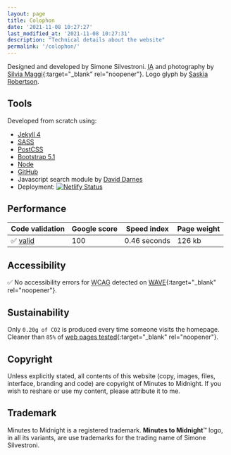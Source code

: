 ```yaml
---
layout: page
title: Colophon
date: '2021-11-08 10:27:27'
last_modified_at: '2021-11-08 10:27:31'
description: "Technical details about the website"
permalink: '/colophon/'
---
```

Designed and developed by Simone Silvestroni. <abbr title="Information Architecture">IA</abbr> and photography by [Silvia Maggi](https://silviamaggidesign.com/ "Go to Silvia Maggi website"){:target="_blank" rel="noopener"}. Logo glyph by [Saskia Robertson](/about/).

## Tools

Developed from scratch using:

- [Jekyll 4](https://jekyllrb.com/)
- <abbr title="Syntactically Awesome Style Sheets">[SASS](https://sass-lang.com/)</abbr>
- [PostCSS](https://postcss.org/)
- [Bootstrap 5.1](https://getbootstrap.com/)
- [Node](https://nodejs.org/)
- [GitHub](https://github.com/)
- Javascript search module by [David Darnes](https://github.com/daviddarnes)
- Deployment: [![Netlify Status](https://api.netlify.com/api/v1/badges/d2941475-cc56-4e5c-98c9-e16845e6cbea/deploy-status)](https://app.netlify.com/sites/minutestomidnight/deploys)

## Performance

<table class="table mt-4 mb-5">
  <thead>
    <tr class="table-dark">
      <th scope="col" class="align-top text-center text-uppercase fw-bold"><strong>Code validation</strong></th>
      <th scope="col" class="align-top text-center text-uppercase fw-bold"><strong>Google score</strong></th>
      <th scope="col" class="align-top text-center text-uppercase fw-bold"><strong>Speed index</strong></th>
      <th scope="col" class="align-top text-center text-uppercase fw-bold"><strong>Page weight</strong></th>
    </tr>
  </thead>
  <tbody>
    <tr>
      <td class="text-center fs-3">✅ <a href="https://validator.w3.org/nu/?doc=https%3A%2F%minutestomidnight.co.uk%2F" target="_blank" rel="noopener">valid</a></td>
      <td class="text-center fs-3">100</td>
      <td class="text-center fs-3 fw-bold">0.46 seconds</td>
      <td class="text-center fs-3">126 kb</td>
    </tr>
  </tbody>
</table>

## Accessibility

✅ No accessibility errors for 
<abbr title="Web Content Accessibility Guidelines">WCAG</abbr> detected on [WAVE](https://wave.webaim.org/report#/https://minutestomidnight.co.uk/){:target="_blank" rel="noopener"}.

## Sustainability

Only `0.20g of CO2` is produced every time someone visits the homepage. Cleaner than `85%` of [web pages tested](https://www.websitecarbon.com/website/minutestomidnight-co-uk/ "Visit Website carbon"){:target="_blank" rel="noopener"}.

## Copyright

Unless explicitly stated, all contents of this website (copy, images, files, interface, branding and code) are copyright of Minutes to Midnight. If you wish to reshare or use my content, please attribute it to me.

## Trademark

Minutes to Midnight is a registered trademark. **Minutes to Midnight**&trade; logo, in all its variants, are use trademarks for the trading name of Simone Silvestroni.